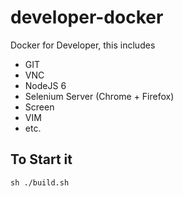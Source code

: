 # developer-docker
Docker for Developer, this includes
  - GIT
  - VNC
  - NodeJS 6
  - Selenium Server (Chrome + Firefox)
  - Screen
  - VIM
  - etc.


## To Start it

```
sh ./build.sh
```
